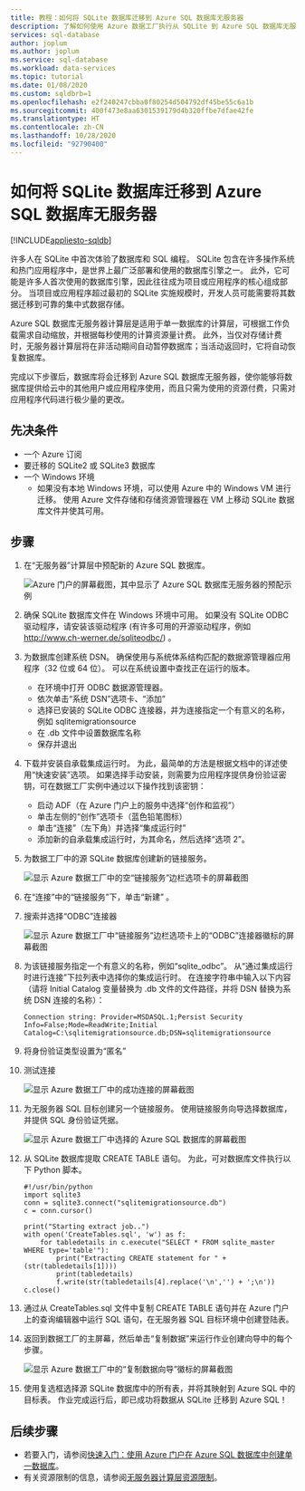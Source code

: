 ```yaml
---
title: 教程：如何将 SQLite 数据库迁移到 Azure SQL 数据库无服务器
description: 了解如何使用 Azure 数据工厂执行从 SQLite 到 Azure SQL 数据库无服务器的脱机迁移。
services: sql-database
author: joplum
ms.author: joplum
ms.service: sql-database
ms.workload: data-services
ms.topic: tutorial
ms.date: 01/08/2020
ms.custom: sqldbrb=1
ms.openlocfilehash: e2f240247cbba0f80254d504792df45be55c6a1b
ms.sourcegitcommit: 400f473e8aa6301539179d4b320ffbe7dfae42fe
ms.translationtype: HT
ms.contentlocale: zh-CN
ms.lasthandoff: 10/28/2020
ms.locfileid: "92790400"
---
```

# <a name="how-to-migrate-your-sqlite-database-to-azure-sql-database-serverless"></a>如何将 SQLite 数据库迁移到 Azure SQL 数据库无服务器
[!INCLUDE[appliesto-sqldb](../includes/appliesto-sqldb.md)]

许多人在 SQLite 中首次体验了数据库和 SQL 编程。 SQLite 包含在许多操作系统和热门应用程序中，是世界上最广泛部署和使用的数据库引擎之一。 此外，它可能是许多人首次使用的数据库引擎，因此往往成为项目或应用程序的核心组成部分。 当项目或应用程序超过最初的 SQLite 实施规模时，开发人员可能需要将其数据迁移到可靠的集中式数据存储。

Azure SQL 数据库无服务器计算层是适用于单一数据库的计算层，可根据工作负载需求自动缩放，并根据每秒使用的计算资源量计费。 此外，当仅对存储计费时，无服务器计算层将在非活动期间自动暂停数据库；当活动返回时，它将自动恢复数据库。

完成以下步骤后，数据库将会迁移到 Azure SQL 数据库无服务器，使你能够将数据库提供给云中的其他用户或应用程序使用，而且只需为使用的资源付费，只需对应用程序代码进行极少量的更改。

## <a name="prerequisites"></a>先决条件

- 一个 Azure 订阅
- 要迁移的 SQLite2 或 SQLite3 数据库
- 一个 Windows 环境
  - 如果没有本地 Windows 环境，可以使用 Azure 中的 Windows VM 进行迁移。 使用 Azure 文件存储和存储资源管理器在 VM 上移动 SQLite 数据库文件并使其可用。

## <a name="steps"></a>步骤

1. 在“无服务器”计算层中预配新的 Azure SQL 数据库。

    ![Azure 门户的屏幕截图，其中显示了 Azure SQL 数据库无服务器的预配示例](./media/migrate-sqlite-db-to-azure-sql-serverless-offline-tutorial/provision-serverless.png)

2. 确保 SQLite 数据库文件在 Windows 环境中可用。 如果没有 SQLite ODBC 驱动程序，请安装该驱动程序 (有许多可用的开源驱动程序，例如 http://www.ch-werner.de/sqliteodbc/) 。

3. 为数据库创建系统 DSN。 确保使用与系统体系结构匹配的数据源管理器应用程序（32 位或 64 位）。 可以在系统设置中查找正在运行的版本。

    - 在环境中打开 ODBC 数据源管理器。
    - 依次单击“系统 DSN”选项卡、“添加”
    - 选择已安装的 SQLite ODBC 连接器，并为连接指定一个有意义的名称，例如 sqlitemigrationsource
    - 在 .db 文件中设置数据库名称
    - 保存并退出

4. 下载并安装自承载集成运行时。 为此，最简单的方法是根据文档中的详述使用“快速安装”选项。 如果选择手动安装，则需要为应用程序提供身份验证密钥，可在数据工厂实例中通过以下操作找到该密钥：

    - 启动 ADF（在 Azure 门户上的服务中选择“创作和监视”）
    - 单击左侧的“创作”选项卡（蓝色铅笔图标）
    - 单击“连接”（左下角）并选择“集成运行时”
    - 添加新的自承载集成运行时，为其命名，然后选择“选项 2”。

5. 为数据工厂中的源 SQLite 数据库创建新的链接服务。

    ![显示 Azure 数据工厂中的空“链接服务”边栏选项卡的屏幕截图](./media/migrate-sqlite-db-to-azure-sql-serverless-offline-tutorial/linked-services-create.png)

6. 在“连接”中的“链接服务”下，单击“新建”  。

7. 搜索并选择“ODBC”连接器

   ![显示 Azure 数据工厂中“链接服务”边栏选项卡上的“ODBC”连接器徽标的屏幕截图](./media/migrate-sqlite-db-to-azure-sql-serverless-offline-tutorial/linked-services-odbc.png)

8. 为该链接服务指定一个有意义的名称，例如“sqlite_odbc”。 从“通过集成运行时进行连接”下拉列表中选择你的集成运行时。 在连接字符串中输入以下内容（请将 Initial Catalog 变量替换为 .db 文件的文件路径，并将 DSN 替换为系统 DSN 连接的名称）：

   ```
   Connection string: Provider=MSDASQL.1;Persist Security Info=False;Mode=ReadWrite;Initial Catalog=C:\sqlitemigrationsource.db;DSN=sqlitemigrationsource
    ```

9. 将身份验证类型设置为“匿名”

10. 测试连接

    ![显示 Azure 数据工厂中的成功连接的屏幕截图](./media/migrate-sqlite-db-to-azure-sql-serverless-offline-tutorial/linked-services-test-successful.png)

11. 为无服务器 SQL 目标创建另一个链接服务。 使用链接服务向导选择数据库，并提供 SQL 身份验证凭据。

    ![显示 Azure 数据工厂中选择的 Azure SQL 数据库的屏幕截图](./media/migrate-sqlite-db-to-azure-sql-serverless-offline-tutorial/linked-services-create-target.png)

12. 从 SQLite 数据库提取 CREATE TABLE 语句。 为此，可对数据库文件执行以下 Python 脚本。

    ```
    #!/usr/bin/python
    import sqlite3
    conn = sqlite3.connect("sqlitemigrationsource.db")
    c = conn.cursor()

    print("Starting extract job..")
    with open('CreateTables.sql', 'w') as f:
        for tabledetails in c.execute("SELECT * FROM sqlite_master WHERE type='table'"):
            print("Extracting CREATE statement for " + (str(tabledetails[1])))
            print(tabledetails)
            f.write(str(tabledetails[4].replace('\n','') + ';\n'))
    c.close()
    ```

13. 通过从 CreateTables.sql 文件中复制 CREATE TABLE 语句并在 Azure 门户上的查询编辑器中运行 SQL 语句，在无服务器 SQL 目标环境中创建登陆表。

14. 返回到数据工厂的主屏幕，然后单击“复制数据”来运行作业创建向导中的每个步骤。

    ![显示 Azure 数据工厂中的“复制数据向导”徽标的屏幕截图](./media/migrate-sqlite-db-to-azure-sql-serverless-offline-tutorial/copy-data.png)

15. 使用复选框选择源 SQLite 数据库中的所有表，并将其映射到 Azure SQL 中的目标表。 作业完成运行后，即已成功将数据从 SQLite 迁移到 Azure SQL！

## <a name="next-steps"></a>后续步骤

- 若要入门，请参阅[快速入门：使用 Azure 门户在 Azure SQL 数据库中创建单一数据库](single-database-create-quickstart.md)。
- 有关资源限制的信息，请参阅[无服务器计算层资源限制](./resource-limits-vcore-single-databases.md#general-purpose---serverless-compute---gen5)。